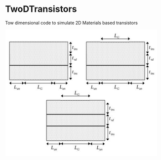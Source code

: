 # TwoDTransistors
Tow dimensional code to simulate 2D Materials based transistors 

![Alt text](docs/figs/Figures.jpg "a title")
